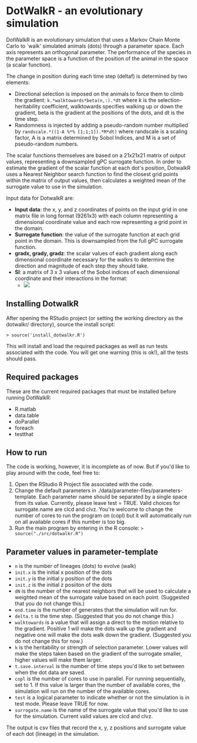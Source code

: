 # DotWalkR - an evolutionary simulation

DotWalkR is an evolutionary simulation that uses a Markov Chain Monte Carlo to `walk' simulated animals (dots) through a parameter space. Each axis represents an orthogonal parameter. The performance of the species in the parameter space is a function of the position of the animal in the space (a scalar function). 

The change in position during each time step (deltaf) is determined by two elements:
 * Directional selection is imposed on the animals to force them to climb the gradient:
    `k.*walktowards*beta(n,:).*dt`
    where k is the selection-heritability coefficient, walktowards specifies walking up or down the gradient, beta is the gradient at the positions of the dots, and dt is the time step.
 * Randomness is injected by adding a pseudo-random number multiplied by 
     `randscale.*((1-A %*% [1;1;1]).*M*dt)`
    where randscale is a scaling factor, A is a matrix determined by Sobol Indices, and M is a set of pseudo-random numbers.
    
The scalar functions themselves are based on a 21x21x21 matrix of output values, representing a downsampled gPC surrogate function. In order to estimate the gradient of the scalar function at each dot's position, DotwalkR uses a Nearest Neighbor search function to find the closest grid points within the matrix of output values, then calculates a weighted mean of the surrogate value to use in the simulation. 

Input data for DotwalkR are: 
 * __Input data__: the x, y, and z coordinates of points on the input grid in one matrix file in long format (9261x3) with each column representing a dimensional coordinate value and each row representing a grid point in the domain. 
 * __Surrogate function__: the value of the surrogate function at each grid point in the domain. This is downsampled from the full gPC surrogate function. 
 * __gradx, grady, gradz__: the scalar values of each gradient along each dimensional coordinate necessary for the walkrs to determine the direction and magnitude of each step they should take. 
 * __SI__: a matrix of 3 x 3 values of the Sobol indices of each dimensional coordinate and their interactions in the format:  
   - <img src="https://latex.codecogs.com/gif.latex?A=\begin{bmatrix}SI_x&SI_{x\&y}&SI_{x\&z}\\SI_{x\&y}&SI_y&SI_{y\&z}\\SI_{x\&z}&SI_{y\&z}&SI_z\end{bmatrix}" />


## Installing DotwalkR

After opening the RStudio project (or setting the working directory as the dotwalkr/ directory), source the install script: 

`> source('install_dotwalkr.R')`

This will install and load the required packages as well as run tests associated with the code. You will get one warning (this is ok!), all the tests should pass. 

## Required packages
These are the current required packages that must be installed before running DotWalkR: 
 * R.matlab
 * data.table
 * doParallel
 * foreach
 * testthat

## How to run
The code is working, however, it is incomplete as of now. But if you'd like to play around with the code, feel free to:  
 1. Open the RStudio R Project file associated with the code. 
 2. Change the default parameters in ./data/parameter-files/parameters-template. Each parameter name should be separated by a single space from its value. Currently, please leave test = TRUE. Valid choices for surrogate.name are clcd and clvz. You're welcome to change the number of cores to run the program on (copl) but it will automatically run on all available cores if this number is too big.
 3. Run the main program by entering in the R console: 
 `> source("./src/dotwalkr.R")`
 
## Parameter values in parameter-template

 * `n` is the number of lineages (dots) to evolve (walk)
 * `init.x` is the initial x position of the dots
 * `init.y` is the initial y position of the dots
 * `init.z` is the initial z posiiton of the dots
 * `dN` is the number of the nearest neighbors that will be used to calculate a weighted mean of the surrogate value based on each point. (Suggested that you do not change this.)
 * `end.time` is the number of generates that the simulation will run for. 
 * `delta.t` is the time step. (Suggested that you do not change this.)
 * `walktowards` is a value that will assign a direct to the motion relative to the gradient. Positive 1 will make the dots walk up the gradient and negative one will make the dots walk down the gradient. (Suggested you do not change this for now.)
 * `k` is the heritability or strength of selection parameter. Lower values will make the steps taken based on the gradient of the surrogate smaller, higher values will make them larger. 
 * `t.save.interval` is the number of time steps you'd like to set between when the dot data are saved. 
 * `copl` is the number of cores to use in parallel. For running sequentially, set to 1. If this value is larger than the number of available cores, the simulation will run on the number of the available cores. 
 * `test` is a logical parameter to indicate whether or not the simulation is in test mode. Please leave TRUE for now. 
 * `surrogate.name` is the name of the surrogate value that you'd like to use for the simulation. Current valid values are clcd and clvz. 
 
 The output is csv files that record the x, y, z positions and surrogate value of each dot (lineage) in the simulation.
